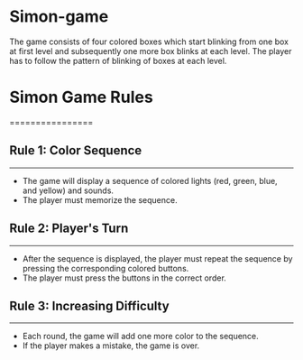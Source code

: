 # Simon-game
The game consists of four colored boxes which start blinking from one box at first level and subsequently one more box blinks at each level. The player has to follow the pattern of blinking of boxes at each level.

# Simon Game Rules
================

## Rule 1: Color Sequence
------------------------

* The game will display a sequence of colored lights (red, green, blue, and yellow) and sounds.
* The player must memorize the sequence.

## Rule 2: Player's Turn
----------------------

* After the sequence is displayed, the player must repeat the sequence by pressing the corresponding colored buttons.
* The player must press the buttons in the correct order.

## Rule 3: Increasing Difficulty
-----------------------------

* Each round, the game will add one more color to the sequence.
* If the player makes a mistake, the game is over.